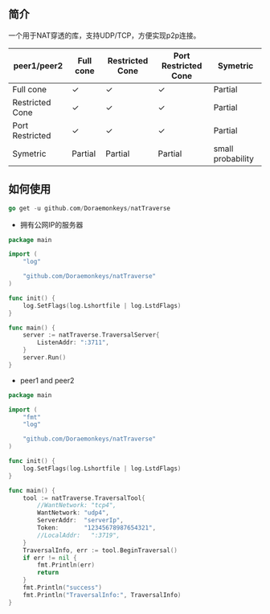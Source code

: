 



## 简介

一个用于NAT穿透的库，支持UDP/TCP，方便实现p2p连接。

| peer1/peer2     | Full cone | Restricted Cone | Port Restricted Cone | Symetric          |
| --------------- | --------- | --------------- | -------------------- | ----------------- |
| Full cone       | ✓         | ✓               | ✓                    | Partial           |
| Restricted Cone | ✓         | ✓               | ✓                    | Partial           |
| Port Restricted | ✓         | ✓               | ✓                    | Partial           |
| Symetric        | Partial   | Partial         | Partial              | small probability |



## 如何使用

```go
go get -u github.com/Doraemonkeys/natTraverse
```



- 拥有公网IP的服务器

```go
package main

import (
	"log"

	"github.com/Doraemonkeys/natTraverse"
)

func init() {
	log.SetFlags(log.Lshortfile | log.LstdFlags)
}

func main() {
	server := natTraverse.TraversalServer{
		ListenAddr: ":3711",
	}
	server.Run()
}
```



- peer1 and peer2

```go
package main

import (
	"fmt"
	"log"

	"github.com/Doraemonkeys/natTraverse"
)

func init() {
	log.SetFlags(log.Lshortfile | log.LstdFlags)
}

func main() {
	tool := natTraverse.TraversalTool{
		//WantNetwork: "tcp4",
		WantNetwork: "udp4",
		ServerAddr:  "serverIp",
		Token:       "12345678987654321",
		//LocalAddr:   ":3719",
	}
	TraversalInfo, err := tool.BeginTraversal()
	if err != nil {
		fmt.Println(err)
		return
	}
	fmt.Println("success")
	fmt.Println("TraversalInfo:", TraversalInfo)
}
```

